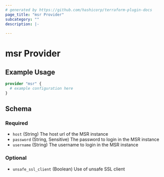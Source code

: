 ```yaml
---
# generated by https://github.com/hashicorp/terraform-plugin-docs
page_title: "msr Provider"
subcategory: ""
description: |-
  
---
```


# msr Provider



## Example Usage

```terraform
provider "msr" {
  # example configuration here
}
```

<!-- schema generated by tfplugindocs -->
## Schema

### Required

- `host` (String) The host url of the MSR instance
- `password` (String, Sensitive) The password to login in the MSR instance
- `username` (String) The username to login in the MSR instance

### Optional

- `unsafe_ssl_client` (Boolean) Use of unsafe SSL client
